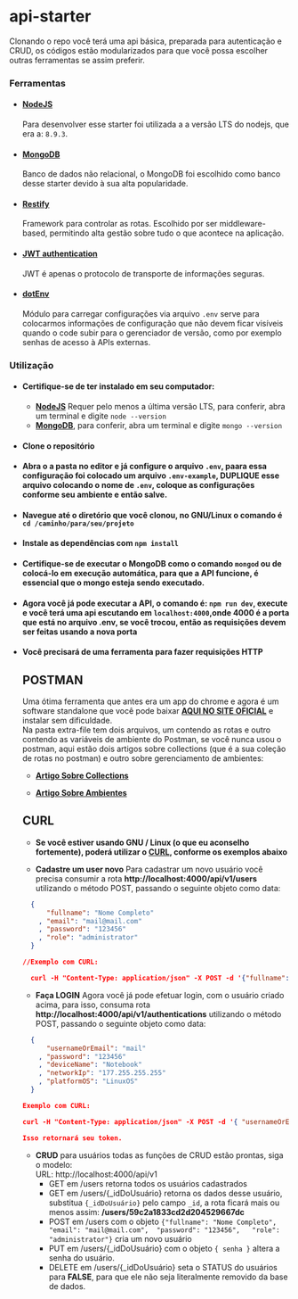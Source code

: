 # api-starter
Clonando o repo você terá uma api básica, preparada para autenticação e CRUD, os códigos estão modularizados para que você possa escolher outras ferramentas se assim preferir.

### Ferramentas

+ #### [NodeJS](https://nodejs.org/en/)
  Para desenvolver esse starter foi utilizada a a versão LTS do nodejs, que era a: `8.9.3`.

+ #### [MongoDB](https://www.mongodb.com)
  Banco de dados não relacional, o MongoDB foi escolhido como banco desse starter devido à sua alta popularidade.

+ #### [Restify](http://restify.com)
  Framework para controlar as rotas. Escolhido por ser middleware-based, permitindo alta gestão sobre tudo o que acontece na aplicação.

+ #### [JWT authentication](https://jwt.io/)
  JWT é apenas o protocolo de transporte de informações seguras.

+ #### [dotEnv](https://www.npmjs.com/package/dotenv)
  Módulo para carregar configurações via arquivo `.env` serve para colocarmos informações de configuração que não devem ficar visíveis quando o code subir para o gerenciador de versão, como por exemplo senhas de acesso à APIs externas.


### Utilização
+ #### Certifique-se de ter instalado em seu computador:
  - **[NodeJS](https://nodejs.org/en/)** Requer pelo menos a última versão LTS, para conferir, abra um terminal e digite `node --version`
  - **[MongoDB](https://www.mongodb.com)**, para conferir, abra um terminal e digite `mongo --version`
+ #### Clone o repositório
+ #### Abra o a pasta no editor e já configure o arquivo `.env`, paara essa configuração foi colocado um arquivo `.env-example`, DUPLIQUE esse arquivo colocando o nome de `.env`, coloque as configurações conforme seu ambiente e então salve.
+ #### Navegue até o diretório que você clonou, no GNU/Linux o comando é `cd /caminho/para/seu/projeto`
+ ####  Instale as dependências com `npm install`
+ #### Certifique-se de executar o MongoDB como o comando `mongod` ou de colocá-lo em execução automática, para que a API funcione, é essencial que o mongo esteja sendo executado.
+ #### Agora você já pode executar a API, o comando é: `npm run dev`, execute e você terá uma api escutando em `localhost:4000`,onde 4000 é a porta que está no arquivo .env, se você trocou, então as requisições devem ser feitas usando a nova porta

+ #### Você precisará de uma ferramenta para fazer requisições HTTP

  ## POSTMAN
  Uma ótima ferramenta que antes era um app do chrome e agora é um software standalone que você pode baixar  **[AQUI NO SITE OFICIAL](https://www.getpostman.com/)** e instalar sem dificuldade.  
  Na pasta extra-file tem dois arquivos, um contendo as rotas e outro contendo as variáveis de ambiente do Postman, se você nunca usou o postman, aqui estão dois artigos sobre collections (que é a sua coleção de rotas no postman) e outro sobre gerenciamento de ambientes:

  - **[Artigo Sobre Collections](https://www.getpostman.com/docs/postman/collections/data_formats)**

  - **[Artigo Sobre Ambientes](https://www.getpostman.com/docs/postman/environments_and_globals/manage_environments)**

  ## CURL
  - **Se você estiver usando GNU / Linux (o que eu aconselho fortemente), poderá utilizar o [CURL](https://curl.haxx.se/docs/manpage.html), conforme os exemplos abaixo**

  - **Cadastre um user novo**
  Para cadastrar um novo usuário você precisa consumir a rota **http://localhost:4000/api/v1/users** utilizando o método POST, passando o seguinte objeto como data:  

  ```json
    {
        "fullname": "Nome Completo"
      , "email": "mail@mail.com"
      ,	"password": "123456"
      ,	"role": "administrator"
    }

  //Exemplo com CURL:

    curl -H "Content-Type: application/json" -X POST -d '{"fullname": "Nome Completo", "email": "mail@mail.com",	"password": "123456",	"role": "administrator"}' http://localhost:4000/api/v1/users

  ```

  - **Faça LOGIN** Agora você já pode efetuar login, com o usuário criado acima, para isso, consuma rota **http://localhost:4000/api/v1/authentications** utilizando o método POST, passando o seguinte objeto como data:  

  ```json
    {
        "usernameOrEmail": "mail"
      , "password": "123456"
      , "deviceName": "Notebook"
      , "networkIp": "177.255.255.255"
      , "platformOS": "LinuxOS"
    }

  Exemplo com CURL:

  curl -H "Content-Type: application/json" -X POST -d '{ "usernameOrEmail": "mail", "password": "123456", "deviceName": "Notebook", "networkIp": "177.255.255.255", "platformOS": "LinuxOS"} ' http://localhost:4000/api/v1/authentications

  Isso retornará seu token.

  ```
  - **CRUD** para usuários todas as funções de CRUD estão prontas, siga o
  modelo:  
  URL: http://localhost:4000/api/v1
    - GET em /users retorna todos os usuários cadastrados
    - GET em /users/{_idDoUsuário} retorna os dados desse usuário, substitua `{_idDoUsuário}` pelo campo `_id`, a rota ficará mais ou menos assim:
      **/users/59c2a1833cd2d204529667dc**
    - POST em /users com o objeto `{"fullname": "Nome Completo", "email": "mail@mail.com",	"password": "123456",	"role": "administrator"}` cria um novo usuário
    - PUT em /users/{_idDoUsuário} com o objeto `{ senha }` altera a senha do usuário.
    - DELETE em /users/{_idDoUsuário} seta o STATUS do usuários para **FALSE**, para que ele não seja literalmente removido da base de dados.
